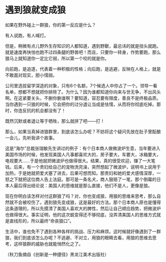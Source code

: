 # 遇到狼就变成狼

如果在野外碰上一群狼，你的第一反应是什么？ 

有人说跑，有人喊打。 

但是，稍微有点儿野外生存知识的人都知道，遇到野獸，最忌讳的就是扭头就跑。就是速度再快怕也跑不过四条腿的野兽吧！而且，只要你一转身，作势要跑，那么狼马上就知道你一定比它弱，所以第一个咬的就是你。 

向前跑，是追逐，代表着一种积极的性格；向后跑，是逃避，反映在人格上，就是不敢面对现实，胆小懦弱。 

公司里选拔留学深造的对象，只有6个名额，7个候选人中你占了一个。领导一看名单，想都不想就把你排除了。为什么？因为谁都知道你向来与世无争，不出风头啊。在这紧要关头，不删你删谁啊？要知道，容忍要有限度，善良不是终极品质。当你遇到一只狼的时候，它会把你的过分退让当成是怯懦，从而将你彻底吃掉。那时，你连反抗的机会都没有了！ 

既然沉默或者退让等于牺牲，那么就拼了吧——打！ 

那么，如果当真掉进狼群里，到底该怎么办呢？不妨将这个疑问先放在肚子里酝酿一会儿，先听我讲个故事。 

这是“海尔”总裁张瑞敏先生讲过的例子：有个日本商人做微波炉生意，当年要进入美国市场的时候，他发现美国人凡事都喜欢大的，房子要大，车要大，冰箱要大，电视要大……于是他就把微波炉也做得很大。结果，真的很受欢迎，赚了一大笔钱。后来，有一个贵妇给自己的宠物洗完澡，突然想起了微波炉，说明书上说用于加热，于是她就把爱犬塞了进去，后果可想而知。那贵妇和她的爱犬感情深厚，一怒之下就把这位商人告上法庭。那可是一条名犬，商人狠赔了一笔，那个倒霉的日本人最后得出结论说：美国人的思维就是那么直接，他们不是人，更像是狼。 

现在你明白该怎样对付这群狼了吗？对，你也变成狼，用狼的思维来思考，那么自然就不会被咬伤了。遇到狼先变成狼，这是最好的方法。那个日本商人原也是懂得这条道理的，所以先摸清了美国人喜欢大的脾性，然后让自己顺应趋势，把微波炉也做得很大。事实证明，他的这次蜕变得还不够彻底，没弄清美国人的思维方式就是直线形的，所以最终“命丧狼口”。 

生活中，谁也免不了遇到各种各样的挑战、压力和麻烦。这时候就好像遇到了一群狼，我们到底该怎么办呢？不逃避、不对立，用狼的眼睛去看，用狼的思维去思考，这样狼群的威胁也就能悄然化之了。 

（秋刀鱼摘自《创新是一种捷径》黑龙江美术出版社）